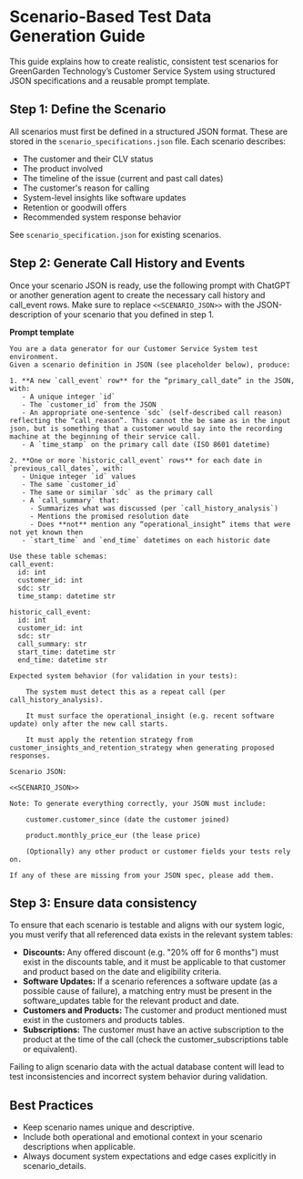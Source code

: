 # Scenario-Based Test Data Generation Guide

This guide explains how to create realistic, consistent test scenarios for GreenGarden Technology’s Customer Service System using structured JSON specifications and a reusable prompt template.

## Step 1: Define the Scenario

All scenarios must first be defined in a structured JSON format. These are stored in the `scenario_specifications.json` file. Each scenario describes:
 - The customer and their CLV status
 - The product involved
 - The timeline of the issue (current and past call dates)
 - The customer's reason for calling
 - System-level insights like software updates
 - Retention or goodwill offers
 - Recommended system response behavior

See `scenario_specification.json` for existing scenarios. 

## Step 2: Generate Call History and Events

Once your scenario JSON is ready, use the following prompt with ChatGPT or another generation agent to create the necessary call history and call_event rows. Make sure to replace `<<SCENARIO_JSON>>` with the JSON-description of your scenario that you defined in step 1.

**Prompt template**
```text
You are a data generator for our Customer Service System test environment.  
Given a scenario definition in JSON (see placeholder below), produce:

1. **A new `call_event` row** for the “primary_call_date” in the JSON, with:
   - A unique integer `id`
   - The `customer_id` from the JSON
   - An appropriate one-sentence `sdc` (self-described call reason) reflecting the “call_reason”. This cannot the be same as in the input json, but is something that a customer would say into the recording machine at the beginning of their service call.
   - A `time_stamp` on the primary call date (ISO 8601 datetime)

2. **One or more `historic_call_event` rows** for each date in `previous_call_dates`, with:
   - Unique integer `id` values
   - The same `customer_id`
   - The same or similar `sdc` as the primary call
   - A `call_summary` that:
     - Summarizes what was discussed (per `call_history_analysis`)
     - Mentions the promised resolution date
     - Does **not** mention any “operational_insight” items that were not yet known then
   - `start_time` and `end_time` datetimes on each historic date

Use these table schemas:
call_event:
  id: int
  customer_id: int
  sdc: str
  time_stamp: datetime str

historic_call_event:
  id: int
  customer_id: int
  sdc: str
  call_summary: str
  start_time: datetime str
  end_time: datetime str

Expected system behavior (for validation in your tests):

    The system must detect this as a repeat call (per call_history_analysis).

    It must surface the operational_insight (e.g. recent software update) only after the new call starts.

    It must apply the retention strategy from customer_insights_and_retention_strategy when generating proposed responses.

Scenario JSON:

<<SCENARIO_JSON>>

Note: To generate everything correctly, your JSON must include:

    customer.customer_since (date the customer joined)

    product.monthly_price_eur (the lease price)

    (Optionally) any other product or customer fields your tests rely on.

If any of these are missing from your JSON spec, please add them.
```

## Step 3: Ensure data consistency

To ensure that each scenario is testable and aligns with our system logic, you must verify that all referenced data exists in the relevant system tables:
 - **Discounts:** Any offered discount (e.g. "20% off for 6 months") must exist in the discounts table, and it must be applicable to that customer and product based on the date and eligibility criteria.
 - **Software Updates:** If a scenario references a software update (as a possible cause of failure), a matching entry must be present in the software_updates table for the relevant product and date.
 - **Customers and Products:** The customer and product mentioned must exist in the customers and products tables.
 - **Subscriptions:** The customer must have an active subscription to the product at the time of the call (check the customer_subscriptions table or equivalent).

Failing to align scenario data with the actual database content will lead to test inconsistencies and incorrect system behavior during validation.

## Best Practices
 - Keep scenario names unique and descriptive.
 - Include both operational and emotional context in your scenario descriptions when applicable.
 - Always document system expectations and edge cases explicitly in scenario_details.